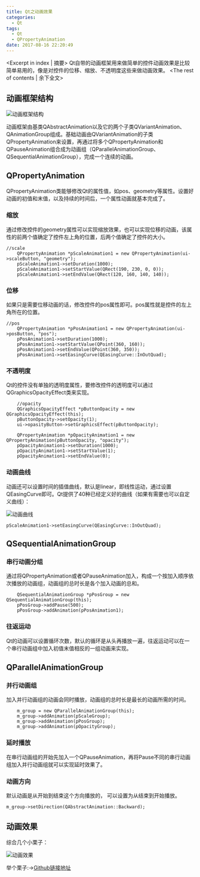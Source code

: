 ```yaml
---
title: Qt之动画效果
categories:
  - Qt
tags:
  - Qt
  - QPropertyAnimation
date: 2017-08-16 22:20:49
---
```


<Excerpt in index | 摘要> Qt自带的动画框架用来做简单的控件动画效果是比较简单易用的，像是对控件的位移、缩放、不透明度这些来做动画效果。<!-- more -->
<The rest of contents | 余下全文>

## 动画框架结构

![动画框架结构](http://upload-images.jianshu.io/upload_images/2756183-7aadfddf8ab4e1cc.jpg?imageMogr2/auto-orient/strip%7CimageView2/2/w/1240)

动画框架由基类QAbstractAnimation以及它的两个子类QVariantAnimation、QAnimationGroup组成。基础动画由QVariantAnimation的子类QPropertyAnimation来设置，再通过将多个QPropertyAnimation和QPauseAnimation组合成为动画组（QParallelAnimationGroup、QSequentialAnimationGroup），完成一个连续的动画。

## QPropertyAnimation
QPropertyAnimation类能够修改Qt的属性值，如pos、geometry等属性。设置好动画的初值和末值，以及持续的时间后，一个属性动画就基本完成了。

### 缩放
通过修改控件的geometry属性可以实现缩放效果，也可以实现位移的动画，该属性的前两个值确定了控件左上角的位置，后两个值确定了控件的大小。
```
//scale
    QPropertyAnimation *pScaleAnimation1 = new QPropertyAnimation(ui->scaleButton, "geometry");
    pScaleAnimation1->setDuration(1000);
    pScaleAnimation1->setStartValue(QRect(190, 230, 0, 0));
    pScaleAnimation1->setEndValue(QRect(120, 160, 140, 140));
```
### 位移
如果只是需要位移动画的话，修改控件的pos属性即可。pos属性就是控件的左上角所在的位置。
```
//pos
    QPropertyAnimation *pPosAnimation1 = new QPropertyAnimation(ui->posButton, "pos");
    pPosAnimation1->setDuration(1000);
    pPosAnimation1->setStartValue(QPoint(360, 160));
    pPosAnimation1->setEndValue(QPoint(360, 350));
    pPosAnimation1->setEasingCurve(QEasingCurve::InOutQuad);
```

### 不透明度
Qt的控件没有单独的透明度属性，要修改控件的透明度可以通过QGraphicsOpacityEffect类来实现。
```
    //opacity
    QGraphicsOpacityEffect *pButtonOpacity = new QGraphicsOpacityEffect(this);
    pButtonOpacity->setOpacity(1);
    ui->opasityButton->setGraphicsEffect(pButtonOpacity);

    QPropertyAnimation *pOpacityAnimation1 = new QPropertyAnimation(pButtonOpacity, "opacity");
    pOpacityAnimation1->setDuration(1000);
    pOpacityAnimation1->setStartValue(1);
    pOpacityAnimation1->setEndValue(0);
```

### 动画曲线
动画还可以设置时间的插值曲线，默认是linear，即线性运动，通过设置QEasingCurve即可。Qt提供了40种已经定义好的曲线（如果有需要也可以自定义曲线）：

![动画曲线](http://upload-images.jianshu.io/upload_images/2756183-93a4e973c0096e6c.png?imageMogr2/auto-orient/strip%7CimageView2/2/w/1240)

```
pScaleAnimation1->setEasingCurve(QEasingCurve::InOutQuad);
```

## QSequentialAnimationGroup

### 串行动画分组
通过将QPropertyAnimation或者QPauseAnimation加入，构成一个按加入顺序依次播放的动画组，动画组的总时长是各个加入动画的总和。

```
    QSequentialAnimationGroup *pPosGroup = new QSequentialAnimationGroup(this);
    pPosGroup->addPause(500);
    pPosGroup->addAnimation(pPosAnimation1);
```

### 往返运动
Qt的动画可以设置循环次数，默认的循环是从头再播放一遍，往返运动可以在一个串行动画组中加入初值末值相反的一组动画来实现。

## QParallelAnimationGroup

### 并行动画组
加入并行动画组的动画会同时播放，动画组的总时长是最长的动画所需的时间。
```
    m_group = new QParallelAnimationGroup(this);
    m_group->addAnimation(pScaleGroup);
    m_group->addAnimation(pPosGroup);
    m_group->addAnimation(pOpacityGroup);
```
### 延时播放
在串行动画组的开始先加入一个QPauseAnimation，再将Pause不同的串行动画组加入并行动画组就可以实现延时效果了。

### 动画方向
默认动画是从开始到结束这个方向播放的， 可以设置为从结束到开始播放。
```
m_group->setDirection(QAbstractAnimation::Backward);
```
## 动画效果
综合几个小栗子：

![动画效果](http://upload-images.jianshu.io/upload_images/2756183-0756901906a0faa2.gif?imageMogr2/auto-orient/strip)

举个栗子:->[Github链接地址](https://github.com/Longxr/QtAnimationDemo)